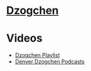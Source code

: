 # [Dzogchen](https://sukhavaho.github.io/buddhism/buddhism)


# Videos
- [Dzogchen Playlist](https://www.youtube.com/playlist?list=PLk74A6Qy7X1SGi_r-ttSSw-viehZgPY_7)
- [Denver Dzogchen Podcasts](https://www.youtube.com/@DenverDzogchenPodcast)

